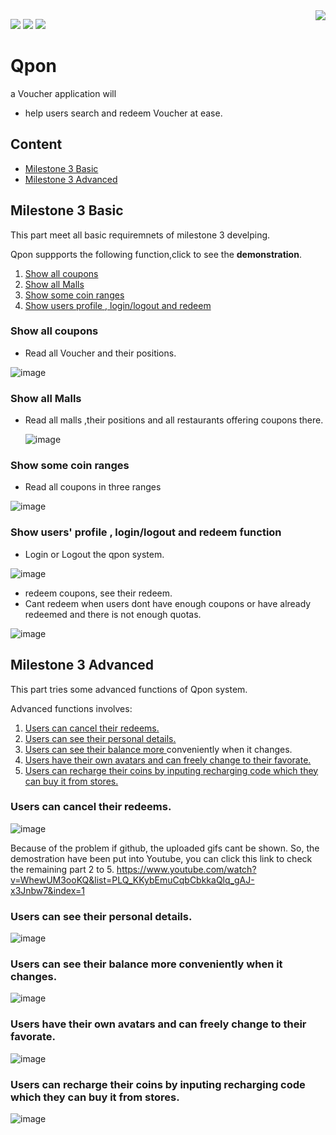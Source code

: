<img align="right" src="https://github.com/MSc-CS-HKBU/comp7270-fall2020-s2-sails-JQ20/blob/master/readmesource/redlogo.png">


[![](https://img.shields.io/badge/Nativescript-6.0-blue)](https://www.baidu.com)
[![](https://img.shields.io/badge/Sails.js-1.3.1-green)](https://www.baidu.com)
[![](https://img.shields.io/badge/Support-Responsiveness-green)](https://www.baidu.com)

# Qpon 

a Voucher application will
- help users search and redeem Voucher at ease.

## Content
- <a href="#m1">Milestone 3 Basic</a>
- <a href="#m31">Milestone 3 Advanced</a>

## <a name="m3">Milestone 3 Basic</a>

This part meet all basic requiremnets of milestone 3 develping.


Qpon suppports the following function,click to see the **demonstration**.

1. <a href="#1">Show all coupons</a>
2. <a href="#2">Show all Malls</a>
3. <a href="#3">Show some coin ranges</a>
4. <a href="#4">Show users profile , login/logout and redeem</a>


### <a name="1">Show all coupons</a>
- Read all Voucher and their positions.

![image](https://github.com/MSc-CS-HKBU/comp7270-fall2020-s2-m3-JQ20/blob/master/readmeResource/1.gif)

### <a name="2">Show all Malls</a>
- Read all malls ,their positions and all restaurants offering coupons there.

  ![image](https://github.com/MSc-CS-HKBU/comp7270-fall2020-s2-m3-JQ20/blob/master/readmeResource/2.gif)

### <a name="3">Show some coin ranges</a>
- Read all coupons in three ranges 

![image](https://github.com/MSc-CS-HKBU/comp7270-fall2020-s2-m3-JQ20/blob/master/readmeResource/3.gif)

### <a name="4">Show users' profile , login/logout and redeem function</a>
- Login or Logout the qpon system.

![image](https://github.com/MSc-CS-HKBU/comp7270-fall2020-s2-m3-JQ20/blob/master/readmeResource/4.gif)

- redeem coupons, see their redeem.
- Cant redeem when users dont have enough coupons or have already redeemed and there is not enough quotas.

![image](https://github.com/MSc-CS-HKBU/comp7270-fall2020-s2-m3-JQ20/blob/master/readmeResource/5.gif)

## <a name="m31">Milestone 3 Advanced</a>

This part tries some advanced functions of Qpon system.

Advanced functions involves:

1. <a href="#5">Users can cancel their redeems.</a>
2. <a href="#6">Users can see their personal details.</a>
3. <a href="#7">Users can see their balance more </a>conveniently when it changes.</a>
4. <a href="#8">Users have their own avatars and can freely change to their favorate.</a>
5. <a href="#9">Users can recharge their coins by inputing recharging code which they can buy it from stores.</a>

### <a name="5">Users can cancel their redeems.</a>
![image](https://github.com/MSc-CS-HKBU/comp7270-fall2020-s2-m3-JQ20/blob/master/readmeResource/ad1.gif)

Because of the problem if github, the uploaded gifs cant be shown.
So, the demostration have been put into Youtube, you can click this link to check the remaining part 2 to 5.
https://www.youtube.com/watch?v=WhewUM3ooKQ&list=PLQ_KKybEmuCqbCbkkaQlq_gAJ-x3Jnbw7&index=1
### <a name="6">Users can see their personal details.</a>
![image](https://github.com/MSc-CS-HKBU/comp7270-fall2020-s2-m3-JQ20/blob/master/readmeResource/ad2.gif)
### <a name="7">Users can see their balance more </a>conveniently when it changes.</a>
![image](https://github.com/MSc-CS-HKBU/comp7270-fall2020-s2-m3-JQ20/blob/master/readmeResource/ad3.gif)
### <a name="8">Users have their own avatars and can freely change to their favorate.</a>
![image](https://github.com/MSc-CS-HKBU/comp7270-fall2020-s2-m3-JQ20/blob/master/readmeResource/ad4.gif)
### <a name="9">Users can recharge their coins by inputing recharging code which they can buy it from stores.</a>
![image](https://github.com/MSc-CS-HKBU/comp7270-fall2020-s2-m3-JQ20/blob/master/readmeResource/ad5.gif)




